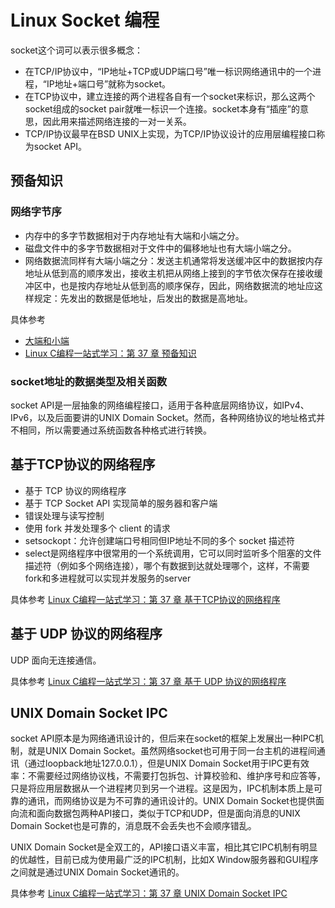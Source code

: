 # Linux Socket 编程

socket这个词可以表示很多概念：

- 在TCP/IP协议中，“IP地址+TCP或UDP端口号”唯一标识网络通讯中的一个进程，“IP地址+端口号”就称为socket。
- 在TCP协议中，建立连接的两个进程各自有一个socket来标识，那么这两个socket组成的socket pair就唯一标识一个连接。socket本身有“插座”的意思，因此用来描述网络连接的一对一关系。
- TCP/IP协议最早在BSD UNIX上实现，为TCP/IP协议设计的应用层编程接口称为socket API。

## 预备知识

### 网络字节序

- 内存中的多字节数据相对于内存地址有大端和小端之分。
- 磁盘文件中的多字节数据相对于文件中的偏移地址也有大端小端之分。
- 网络数据流同样有大端小端之分：发送主机通常将发送缓冲区中的数据按内存地址从低到高的顺序发出，接收主机把从网络上接到的字节依次保存在接收缓冲区中，也是按内存地址从低到高的顺序保存，因此，网络数据流的地址应这样规定：先发出的数据是低地址，后发出的数据是高地址。
  
具体参考

- [大端和小端](https://blog.csdn.net/lihao21/article/details/46311027)
- [Linux C编程一站式学习：第 37 章 预备知识](https://akaedu.github.io/book/ch37s01.html#id2902826)

### socket地址的数据类型及相关函数

socket API是一层抽象的网络编程接口，适用于各种底层网络协议，如IPv4、IPv6，以及后面要讲的UNIX Domain Socket。然而，各种网络协议的地址格式并不相同，所以需要通过系统函数各种格式进行转换。

## 基于TCP协议的网络程序

- 基于 TCP 协议的网络程序
- 基于 TCP Socket API 实现简单的服务器和客户端
- 错误处理与读写控制
- 使用 fork 并发处理多个 client 的请求
- setsockopt：允许创建端口号相同但IP地址不同的多个 socket 描述符
- select是网络程序中很常用的一个系统调用，它可以同时监听多个阻塞的文件描述符（例如多个网络连接），哪个有数据到达就处理哪个，这样，不需要fork和多进程就可以实现并发服务的server

具体参考 [Linux C编程一站式学习：第 37 章 基于TCP协议的网络程序](https://akaedu.github.io/book/ch37s02.html)

## 基于 UDP 协议的网络程序

UDP 面向无连接通信。

具体参考 [Linux C编程一站式学习：第 37 章 基于 UDP 协议的网络程序](https://akaedu.github.io/book/ch37s03.html)

## UNIX Domain Socket IPC

socket API原本是为网络通讯设计的，但后来在socket的框架上发展出一种IPC机制，就是UNIX Domain Socket。虽然网络socket也可用于同一台主机的进程间通讯（通过loopback地址127.0.0.1），但是UNIX Domain Socket用于IPC更有效率：不需要经过网络协议栈，不需要打包拆包、计算校验和、维护序号和应答等，只是将应用层数据从一个进程拷贝到另一个进程。这是因为，IPC机制本质上是可靠的通讯，而网络协议是为不可靠的通讯设计的。UNIX Domain Socket也提供面向流和面向数据包两种API接口，类似于TCP和UDP，但是面向消息的UNIX Domain Socket也是可靠的，消息既不会丢失也不会顺序错乱。

UNIX Domain Socket是全双工的，API接口语义丰富，相比其它IPC机制有明显的优越性，目前已成为使用最广泛的IPC机制，比如X Window服务器和GUI程序之间就是通过UNIX Domain Socket通讯的。

具体参考 [Linux C编程一站式学习：第 37 章 UNIX Domain Socket IPC](https://akaedu.github.io/book/ch37s04.html)
